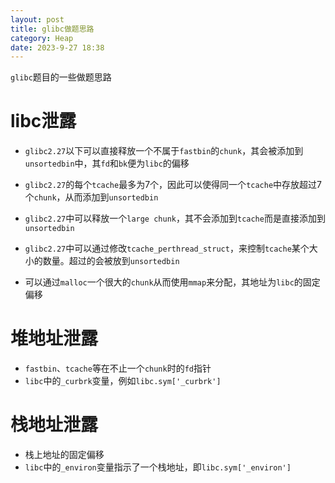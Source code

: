 ```yaml
---
layout: post
title: glibc做题思路
category: Heap
date: 2023-9-27 18:38
---
```


`glibc`题目的一些做题思路
<!-- more -->

# libc泄露

- `glibc2.27`以下可以直接释放一个不属于`fastbin`的`chunk`，其会被添加到`unsortedbin`中，其`fd`和`bk`便为`libc`的偏移

- `glibc2.27`的每个`tcache`最多为7个，因此可以使得同一个`tcache`中存放超过7个`chunk`，从而添加到`unsortedbin`
- `glibc2.27`中可以释放一个`large chunk`，其不会添加到`tcache`而是直接添加到`unsortedbin`

- `glibc2.27`中可以通过修改`tcache_perthread_struct`，来控制`tcache`某个大小的数量。超过的会被放到`unsortedbin`
- 可以通过`malloc`一个很大的`chunk`从而使用`mmap`来分配，其地址为`libc`的固定偏移

# 堆地址泄露

- `fastbin`、`tcache`等在不止一个`chunk`时的`fd`指针
- `libc`中的`_curbrk`变量，例如`libc.sym['_curbrk']`

# 栈地址泄露

- 栈上地址的固定偏移
- `libc`中的`_environ`变量指示了一个栈地址，即`libc.sym['_environ']`